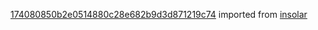 [174080850b2e0514880c28e682b9d3d871219c74](https://github.com/insolar/insolar/commit/174080850b2e0514880c28e682b9d3d871219c74) imported from [insolar](https://github.com/insolar/insolar)
